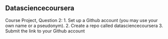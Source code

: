## Datasciencecoursera
Course Project, Question 2: 1. Set up a Github account (you may use your own name or a pseudonym). 2. Create a repo called datasciencecoursera 3. Submit the link to your Github account
